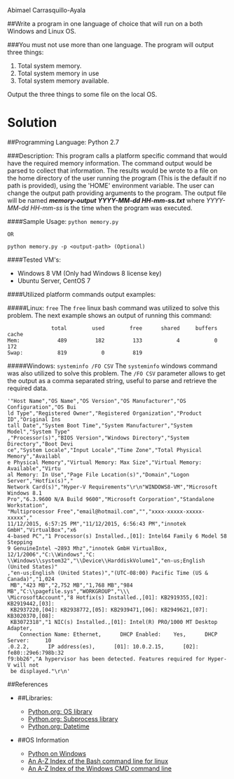 Abimael Carrasquillo-Ayala

##Write a program in one language of choice that will run on a both Windows and Linux OS.


###You must not use more than one language. The program will output three things:

1. Total system memory.
2. Total system memory in use
3. Total system memory available.

Output the three things to some file on the local OS.


# Solution

##Programming Language: Python 2.7

###Description:
This program calls a platform specific command that would have the required memory information. The command output would be parsed to collect that information. The results would be wrote to a file on the home directory of the user running the program (This is the default if no path is provided), using the 'HOME' environment variable. The user can change the output path providing arguments to the program. The output file will be named ***memory-output YYYY-MM-dd HH-mm-ss.txt*** where *YYYY-MM-dd HH-mm-ss* is the time when the program was executed.

####Sample Usage:
`python memory.py`

`OR`

`python memory.py -p <output-path> (Optional)`

####Tested VM's:
 - Windows 8 VM (Only had Windows 8 license key)
 - Ubuntu Server, CentOS 7


####Utilized platform commands output examples:


#####Linux: `free`
The `free` linux bash command was utilized to solve this problem. The next example shows an output of running this command:

				  total        used        free      shared     buffers       cache
	Mem:            489         182         133           4           0         172
	Swap:           819           0         819

#####Windows: `systeminfo /FO CSV`
The `systeminfo` windows command was also utilized to solve this problem. The `/FO CSV` parameter allows to get the output as a comma separated string, useful to parse and retrieve the required data.

	'"Host Name","OS Name","OS Version","OS Manufacturer","OS Configuration","OS Bui
	ld Type","Registered Owner","Registered Organization","Product ID","Original Ins
	tall Date","System Boot Time","System Manufacturer","System Model","System Type"
	,"Processor(s)","BIOS Version","Windows Directory","System Directory","Boot Devi
	ce","System Locale","Input Locale","Time Zone","Total Physical Memory","Availabl
	e Physical Memory","Virtual Memory: Max Size","Virtual Memory: Available","Virtu
	al Memory: In Use","Page File Location(s)","Domain","Logon Server","Hotfix(s)","
	Network Card(s)","Hyper-V Requirements"\r\n"WINDOWS8-VM","Microsoft Windows 8.1
	Pro","6.3.9600 N/A Build 9600","Microsoft Corporation","Standalone Workstation",
	"Multiprocessor Free","email@hotmail.com","","xxxx-xxxxx-xxxxx-xxxxx","
	11/12/2015, 6:57:25 PM","11/12/2015, 6:56:43 PM","innotek GmbH","VirtualBox","x6
	4-based PC","1 Processor(s) Installed.,[01]: Intel64 Family 6 Model 58 Stepping
	9 GenuineIntel ~2893 Mhz","innotek GmbH VirtualBox, 12/1/2006","C:\\Windows","C:
	\\Windows\\system32","\\Device\\HarddiskVolume1","en-us;English (United States)"
	,"en-us;English (United States)","(UTC-08:00) Pacific Time (US & Canada)","1,024
	 MB","423 MB","2,752 MB","1,768 MB","984 MB","C:\\pagefile.sys","WORKGROUP","\\\
	\MicrosoftAccount","8 Hotfix(s) Installed.,[01]: KB2919355,[02]: KB2919442,[03]:
	 KB2937220,[04]: KB2938772,[05]: KB2939471,[06]: KB2949621,[07]: KB3020370,[08]:
	 KB3072318","1 NIC(s) Installed.,[01]: Intel(R) PRO/1000 MT Desktop Adapter,
		Connection Name: Ethernet,      DHCP Enabled:    Yes,      DHCP Server:     10
	.0.2.2,      IP address(es),      [01]: 10.0.2.15,      [02]: fe80::29e6:798b:32
	f9:bb26","A hypervisor has been detected. Features required for Hyper-V will not
	 be displayed."\r\n'

##References

- ##Libraries:

  - [Python.org: OS library](https://docs.python.org/2/library/os.html)
  - [Python.org: Subprocess library](https://docs.python.org/2/library/subprocess.html)
  - [Python.org: Datetime](https://docs.python.org/2.7/library/datetime.html#strftime-strptime-behavior)

- ##OS Information
  - [Python on Windows](https://docs.python.org/2/faq/windows.html)
  - [An A-Z Index of the Bash command line for linux](http://ss64.com/bash/)
  - [An A-Z Index of the Windows CMD command line](http://ss64.com/nt/)
